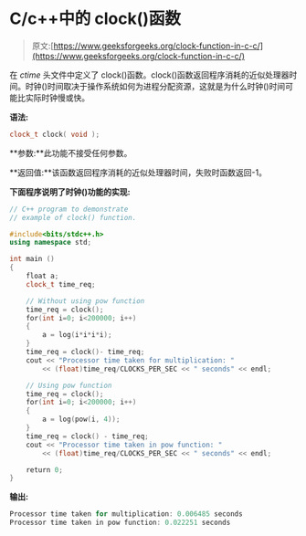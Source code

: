 # C/c++中的 clock()函数

> 原文:[https://www.geeksforgeeks.org/clock-function-in-c-c/](https://www.geeksforgeeks.org/clock-function-in-c-c/)

在 *ctime* 头文件中定义了 clock()函数。clock()函数返回程序消耗的近似处理器时间。时钟()时间取决于操作系统如何为进程分配资源，这就是为什么时钟()时间可能比实际时钟慢或快。

**语法:**

```cpp
clock_t clock( void );
```

**参数:**此功能不接受任何参数。

**返回值:**该函数返回程序消耗的近似处理器时间，失败时函数返回-1。

**下面程序说明了时钟()功能的实现:**

```cpp
// C++ program to demonstrate
// example of clock() function.

#include<bits/stdc++.h>
using namespace std;

int main ()
{
    float a;
    clock_t time_req;

    // Without using pow function
    time_req = clock();
    for(int i=0; i<200000; i++)
    {
        a = log(i*i*i*i);
    }
    time_req = clock()- time_req;
    cout << "Processor time taken for multiplication: "
        << (float)time_req/CLOCKS_PER_SEC << " seconds" << endl;

    // Using pow function
    time_req = clock();
    for(int i=0; i<200000; i++)
    {
        a = log(pow(i, 4));
    }
    time_req = clock() - time_req;
    cout << "Processor time taken in pow function: "
        << (float)time_req/CLOCKS_PER_SEC << " seconds" << endl;

    return 0;
}
```

**输出:**

```cpp
Processor time taken for multiplication: 0.006485 seconds
Processor time taken in pow function: 0.022251 seconds

```